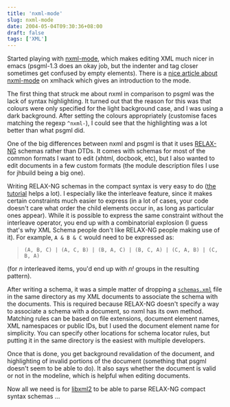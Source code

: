 ```yaml
---
title: 'nxml-mode'
slug: nxml-mode
date: 2004-05-04T09:30:36+08:00
draft: false
tags: ['XML']
---
```


Started playing with
[nxml-mode](http://www.thaiopensource.com/download/), which makes
editing XML much nicer in emacs (psgml-1.3 does an okay job, but the
indenter and tag closer sometimes get confused by empty elements). There
is a [nice article about
nxml-mode](http://www.xmlhack.com/read.php?item=2061) on xmlhack which
gives an introduction to the mode.

The first thing that struck me about nxml in comparison to psgml was the
lack of syntax highlighting. It turned out that the reason for this was
that colours were only specified for the light background case, and I
was using a dark background. After setting the colours appropriately
(customise faces matching the regexp `^nxml-`), I could see that the
highlighting was a lot better than what psgml did.

One of the big differences between nxml and psgml is that it uses
[RELAX-NG](http://www.relaxng.org/) schemas rather than DTDs. It comes
with schemas for most of the common formats I want to edit (xhtml,
docbook, etc), but I also wanted to edit documents in a few custom
formats (the module description files I use for jhbuild being a big
one).

Writing RELAX-NG schemas in the compact syntax is very easy to do ([the
tutorial](http://relaxng.org/compact-tutorial-20030326.html) helps a
lot). I especially like the interleave feature, since it makes certain
constraints much easier to express (in a lot of cases, your code
doesn\'t care what order the child elements occur in, as long as
particular ones appear). While it is possible to express the same
constraint without the interleave operator, you end up with a
combinatorial explosion (I guess that\'s why XML Schema people don\'t
like RELAX-NG people making use of it). For example, `A & B & C` would
need to be expressed as:

> `(A, B, C) | (A, C, B) | (B, A, C) | (B, C, A) | (C, A, B) | (C, B, A)`

(for *n* interleaved items, you\'d end up with *n!* groups in the
resulting pattern).

After writing a schema, it was a simple matter of dropping a
[`schemas.xml`](http://cvs.gnome.org/viewcvs/jhbuild/modulesets/schemas.xml?view=auto)
file in the same directory as my XML documents to associate the schema
with the documents. This is required because RELAX-NG doesn\'t specify a
way to associate a schema with a document, so nxml has its own method.
Matching rules can be based on file extensions, document element names,
XML namespaces or public IDs, but I used the document element name for
simplicity. You can specify other locations for schema locator rules,
but putting it in the same directory is the easiest with multiple
developers.

Once that is done, you get background revalidation of the document, and
highlighting of invalid portions of the document (something that psgml
doesn\'t seem to be able to do). It also says whether the document is
valid or not in the modeline, which is helpful when editing documents.

Now all we need is for [libxml2](http://www.xmlsoft.org/) to be able to
parse RELAX-NG compact syntax schemas \...
